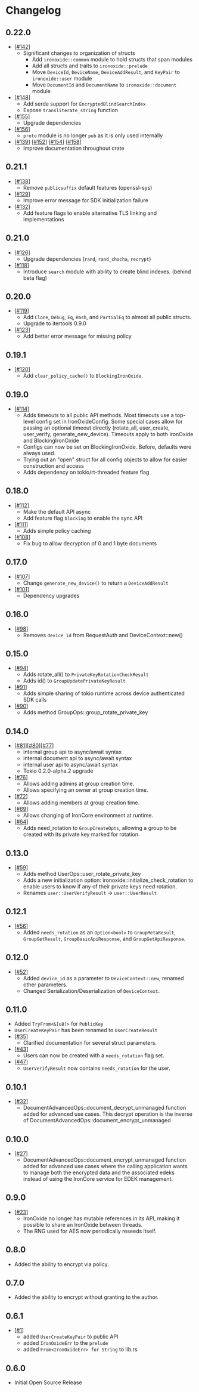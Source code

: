 # Changelog

## 0.22.0

- [[#142](https://github.com/IronCoreLabs/ironoxide/pull/142)]
  - Significant changes to organization of structs
    - Add `ironoxide::common` module to hold structs that span modules
    - Add all structs and traits to `ironoxide::prelude`
    - Move `DeviceId`, `DeviceName`, `DeviceAddResult`, and `KeyPair` to `ironoxide::user` module
    - Move `DocumentId` and `DocumentName` to `ironoxide::document` module
- [[#148](https://github.com/IronCoreLabs/ironoxide/pull/148)]
  - Add serde support for `EncryptedBlindSearchIndex`
  - Expose `transliterate_string` function
- [[#155](https://github.com/IronCoreLabs/ironoxide/pull/155)]
  - Upgrade dependencies
- [[#156](https://github.com/IronCoreLabs/ironoxide/pull/156)]
  - `proto` module is no longer `pub` as it is only used internally
- [[#139](https://github.com/IronCoreLabs/ironoxide/pull/139)] [[#152](https://github.com/IronCoreLabs/ironoxide/pull/152)]
  [[#154](https://github.com/IronCoreLabs/ironoxide/pull/154)] [[#158](https://github.com/IronCoreLabs/ironoxide/pull/158)]
  - Improve documentation throughout crate

## 0.21.1

- [[#138](https://github.com/IronCoreLabs/ironoxide/pull/138)]
  - Remove `publicsuffix` default features (openssl-sys)
- [[#129](https://github.com/IronCoreLabs/ironoxide/pull/129)]
  - Improve error message for SDK initialization failure
- [[#132](https://github.com/IronCoreLabs/ironoxide/pull/132)]
  - Add feature flags to enable alternative TLS linking and implementations

## 0.21.0

- [[#126](https://github.com/IronCoreLabs/ironoxide/pull/126)]
  - Upgrade dependencies (`rand`, `rand_chacha`, `recrypt`)
- [[#118](https://github.com/IronCoreLabs/ironoxide/pull/118)]
  - Introduce `search` module with ability to create blind indexes. (behind beta flag)

## 0.20.0

- [[#119](https://github.com/IronCoreLabs/ironoxide/pull/119)]
  - Add `Clone`, `Debug`, `Eq`, `Hash`, and `PartialEq` to almost all public structs.
  - Upgrade to itertools 0.9.0
- [[#123](https://github.com/IronCoreLabs/ironoxide/pull/123)]
  - Add better error message for missing policy

## 0.19.1

- [[#120](https://github.com/IronCoreLabs/ironoxide/pull/120)]
  - Add `clear_policy_cache()` to `BlockingIronOxide`.

## 0.19.0

- [[#114](https://github.com/IronCoreLabs/ironoxide/pull/114)]
  - Adds timeouts to all public API methods. Most timeouts use a top-level config set in IronOxideConfig. Some special cases allow for passing an optional timeout directly (rotate_all, user_create, user_verify, generate_new_device). Timeouts apply to both IronOxide and BlockingIronOxide
  - Configs can now be set on BlockingIronOxide. Before, defaults were always used.
  - Trying out an "open" struct for all config objects to allow for easier construction and access
  - Adds dependency on tokio/rt-threaded feature flag

## 0.18.0

- [[#112](https://github.com/IronCoreLabs/ironoxide/pull/112)]
  - Make the default API async
  - Add feature flag `blocking` to enable the sync API
- [[#111](https://github.com/IronCoreLabs/ironoxide/pull/111)]
  - Adds simple policy caching
- [[#108](https://github.com/IronCoreLabs/ironoxide/pull/108)]
  - Fix bug to allow decryption of 0 and 1 byte documents

## 0.17.0

- [[#107](https://github.com/IronCoreLabs/ironoxide/pull/107)]
  - Change `generate_new_device()` to return a `DeviceAddResult`
- [[#101](https://github.com/IronCoreLabs/ironoxide/pull/101)]
  - Dependency upgrades

## 0.16.0

- [[#98](https://github.com/IronCoreLabs/ironoxide/pull/98)]
  - Removes `device_id` from RequestAuth and DeviceContext::new()

## 0.15.0

- [[#94](https://github.com/IronCoreLabs/ironoxide/pull/94)]
  - Adds rotate_all() to `PrivateKeyRotationCheckResult`
  - Adds id() to `GroupUpdatePrivateKeyResult`
- [[#91](https://github.com/IronCoreLabs/ironoxide/pull/91)]
  - Adds simple sharing of tokio runtime across device authenticated SDK calls
- [[#90](https://github.com/IronCoreLabs/ironoxide/pull/90)]
  - Adds method GroupOps::group_rotate_private_key

## 0.14.0

- [[#81](https://github.com/IronCoreLabs/ironoxide/pull/81)][[#80](https://github.com/IronCoreLabs/ironoxide/pull/80)][[#77](https://github.com/IronCoreLabs/ironoxide/pull/77)]
  - internal group api to async/await syntax
  - internal document api to async/await syntax
  - internal user api to async/await syntax
  - Tokio 0.2.0-alpha.2 upgrade
- [[#76](https://github.com/IronCoreLabs/ironoxide/pull/76)]
  - Allows adding admins at group creation time.
  - Allows specifying an owner at group creation time.
- [[#72](https://github.com/IronCoreLabs/ironoxide/pull/72)]
  - Allows adding members at group creation time.
- [[#69](https://github.com/IronCoreLabs/ironoxide/pull/69)]
  - Allows changing of IronCore environment at runtime.
- [[#64](https://github.com/IronCoreLabs/ironoxide/pull/64)]
  - Adds need_rotation to `GroupCreateOpts`, allowing a group to be created with its private key marked for rotation.

## 0.13.0

- [[#59](https://github.com/IronCoreLabs/ironoxide/pull/59)]
  - Adds method UserOps::user_rotate_private_key
  - Adds a new initialization option: ironoxide::initialize_check_rotation to enable users to know if any of their private keys need rotation.
  - Renames `user::UserVerifyResult` -> `user::UserResult`

## 0.12.1

- [[#56](https://github.com/IronCoreLabs/ironoxide/pull/56)]
  - Added `needs_rotation` as an `Option<bool>` to `GroupMetaResult`, `GroupGetResult`, `GroupBasicApiResponse`, and `GroupGetApiResponse`.

## 0.12.0

- [[#52](https://github.com/IronCoreLabs/ironoxide/pull/52)]
  - Added `device_id` as a parameter to `DeviceContext::new`, renamed other parameters.
  - Changed Serialization/Deserialization of `DeviceContext`.

## 0.11.0

- Added `TryFrom<&[u8]>` for `PublicKey`
- `UserCreateKeyPair` has been renamed to `UserCreateResult`
- [[#35](https://github.com/IronCoreLabs/ironoxide/pull/35)]
  - Clarified documentation for several struct parameters.
- [[#43](https://github.com/IronCoreLabs/ironoxide/pull/43)]
  - Users can now be created with a `needs_rotation` flag set.
- [[#47](https://github.com/IronCoreLabs/ironoxide/pull/47)]
  - `UserVerifyResult` now contains `needs_rotation` for the user.

## 0.10.1

- [[#32](https://github.com/IronCoreLabs/ironoxide/pull/32)]
  - DocumentAdvancedOps::document_decrypt_unmanaged function added for advanced use cases. This decrypt operation is the inverse of DocumentAdvancedOps::document_encrypt_unmanaged

## 0.10.0

- [[#27](https://github.com/IronCoreLabs/ironoxide/pull/27)]
  - DocumentAdvancedOps::document_encrypt_unmanaged function added for advanced use cases where the calling application wants to manage both the encrypted data and the associated edeks instead of using the IronCore service for EDEK management.

## 0.9.0

- [[#23](https://github.com/IronCoreLabs/ironoxide/pull/23)]
  - IronOxide no longer has mutable references in its API, making it possible to share an IronOxide between threads.
  - The RNG used for AES now periodically reseeds itself.

## 0.8.0

- Added the ability to encrypt via policy.

## 0.7.0

- Added the ability to encrypt without granting to the author.

## 0.6.1

- [[#1](https://github.com/IronCoreLabs/ironoxide/pull/1)]
  - added `UserCreateKeyPair` to public API
  - added `IronOxideErr` to the `prelude`
  - added `From<IronOxideErr> for String` to lib.rs

## 0.6.0

- Initial Open Source Release
